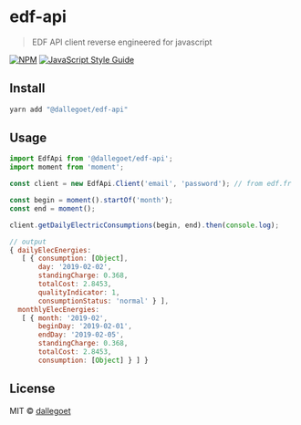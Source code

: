 # edf-api

> EDF API client reverse engineered for javascript

[![NPM](https://img.shields.io/npm/v/@dallegoet/edf-api.svg)](https://www.npmjs.com/package/@dallegoet/edf-api) [![JavaScript Style Guide](https://img.shields.io/badge/code_style-standard-brightgreen.svg)](https://standardjs.com)

## Install

```bash
yarn add "@dallegoet/edf-api"
```

## Usage

```js
import EdfApi from '@dallegoet/edf-api';
import moment from 'moment';

const client = new EdfApi.Client('email', 'password'); // from edf.fr

const begin = moment().startOf('month');
const end = moment();

client.getDailyElectricConsumptions(begin, end).then(console.log);

// output
{ dailyElecEnergies:
   [ { consumption: [Object],
       day: '2019-02-02',
       standingCharge: 0.368,
       totalCost: 2.8453,
       qualityIndicator: 1,
       consumptionStatus: 'normal' } ],
  monthlyElecEnergies:
   [ { month: '2019-02',
       beginDay: '2019-02-01',
       endDay: '2019-02-05',
       standingCharge: 0.368,
       totalCost: 2.8453,
       consumption: [Object] } ] }
```

## License

MIT © [dallegoet](https://github.com/dallegoet)
